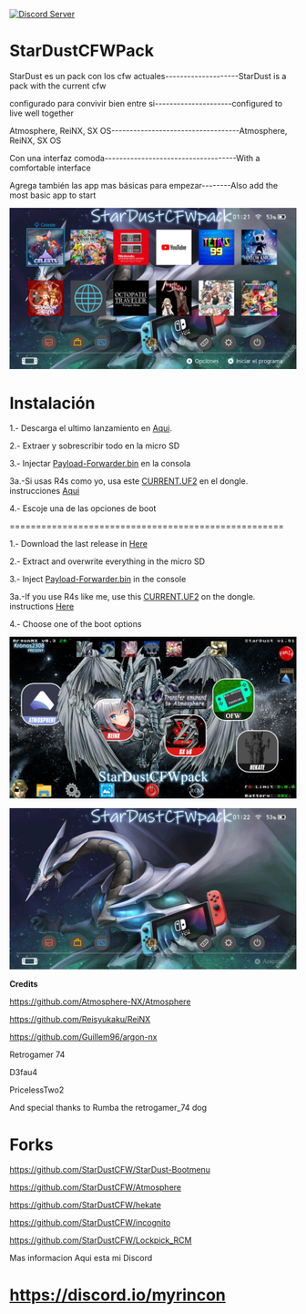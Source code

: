 <a href="https://discord.io/myrincon"><img src="https://discordapp.com/api/guilds/516631805621960704/embed.png" alt="Discord Server" /></a>
# StarDustCFWPack

StarDust es un pack con los cfw actuales--------------------StarDust is a pack with the current cfw      

configurado para convivir bien entre si---------------------configured to live well together        

Atmosphere, ReiNX, SX OS-----------------------------------Atmosphere, ReiNX, SX OS

Con una interfaz comoda------------------------------------With a comfortable interface

Agrega también las app mas básicas para empezar--------Also add the most basic app to start

![alt text](borrame/home2.jpg)

Instalación
=============
1.- Descarga el ultimo lanzamiento en [Aqui](https://github.com/Kronos2308/StarDustCFWPack/releases/latest).

2.- Extraer y sobrescribir todo en la micro SD

3.- Injectar [Payload-Forwarder.bin](https://github.com/Kronos2308/StarDustCFWPack/blob/master/borrame/Payload-Forwarder.bin?raw=true) en la consola 

  3a.-Si usas R4s como yo, usa este [CURRENT.UF2](https://github.com/StarDustCFW/StarDustCFWPack/blob/master/borrame/CURRENT.UF2?raw=true) en el dongle. instrucciones [Aqui](http://bit.ly/2tLBTua)


4.- Escoje una de las opciones de boot 


====================================================

1.- Download the last release in [Here](https://github.com/StarDustCFW/StarDustCFWPack/releases/latest)

2.- Extract and overwrite everything in the micro SD

3.- Inject [Payload-Forwarder.bin](https://github.com/StarDustCFW/StarDustCFWPack/blob/master/borrame/Payload-Forwarder.bin?raw=true) in the console

 3a.-If you use R4s like me, use this [CURRENT.UF2](https://github.com/StarDustCFW/StarDustCFWPack/blob/master/borrame/CURRENT.UF2?raw=true) on the dongle. instructions [Here](http://bit.ly/2tLBTua)


4.- Choose one of the boot options




![alt text](borrame/screenshot.png)

![alt text](borrame/home1.jpg)

**Credits**

https://github.com/Atmosphere-NX/Atmosphere

https://github.com/Reisyukaku/ReiNX

https://github.com/Guillem96/argon-nx

Retrogamer 74

D3fau4

PricelessTwo2

And special thanks to Rumba the retrogamer_74 dog

# Forks

https://github.com/StarDustCFW/StarDust-Bootmenu

https://github.com/StarDustCFW/Atmosphere

https://github.com/StarDustCFW/hekate

https://github.com/StarDustCFW/incognito

https://github.com/StarDustCFW/Lockpick_RCM

Mas informacion Aqui esta mi Discord

# https://discord.io/myrincon




